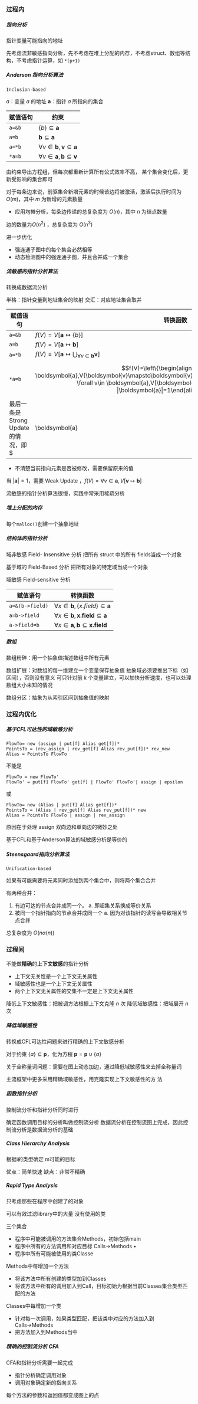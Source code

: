 
### 过程内
##### 指向分析
指针变量可能指向的地址

先考虑流非敏感指向分析，先不考虑在堆上分配的内存，不考虑struct、数组等结构，不考虑指针运算，如 `*(p+1)`

##### Anderson 指向分析算法
	Inclusion-based
	
$a$：变量 $a$ 的地址
$\boldsymbol{a}$：指针 $a$ 所指向的集合

| 赋值语句   | 约束                                                                  |
| ------ | ------------------------------------------------------------------- |
| `a=&b` | $\{b\}\subseteq\boldsymbol{a}$                                      |
| `a=b`  | $\boldsymbol{b}\subseteq\boldsymbol{a}$                             |
| `a=*b` | $\forall v\in\boldsymbol{b},\boldsymbol{v}\subseteq\boldsymbol{a}$  |
| `*a=b` | $\forall v\in \boldsymbol{a},\boldsymbol{b}\subseteq\boldsymbol{v}$ |

由约束导出方程组，但每次都重新计算所有公式效率不高， 某个集合变化后，更新受影响的集合即可

对于每条边来说，前驱集合新增元素的时候该边将被激活，激活后执行时间为 $O(m)$，其中 $m$ 为新增的元素数量 
- 应用均摊分析，每条边传递的总复杂度为 $O(n)$，其中 $n$ 为结点数量 

边的数量为$O(n^2)$ ，总复杂度为 $O(n^3)$

进一步优化 
- 强连通子图中的每个集合必然相等 
- 动态检测图中的强连通子图，并且合并成一个集合

##### 流敏感的指针分析算法
转换成数据流分析

半格：指针变量到地址集合的映射
交汇：对应地址集合取并

| 赋值语句   | 转换函数                                                                                                                                                                                                                                                       |
| ------ | ---------------------------------------------------------------------------------------------------------------------------------------------------------------------------------------------------------------------------------------------------------- |
| `a=&b` | $f(V)=V[\boldsymbol{a}\mapsto\{b\}]$                                                                                                                                                                                                                       |
| `a=b`  | $f(V)=V[\boldsymbol{a}\mapsto\boldsymbol{b}]$                                                                                                                                                                                                              |
| `a=*b` | $f(V)=V[\boldsymbol{a}\mapsto\bigcup_{\forall v\in\boldsymbol{b}}\boldsymbol{v}]$                                                                                                                                                                          |
| `*a=b` | $$f(V)=\left\{\begin{aligned}\forall v\in \boldsymbol{a},V[\boldsymbol{v}\mapsto\boldsymbol{v}\cup\boldsymbol{b}]&&\|\boldsymbol{a}\|>1\\ \forall v\in \boldsymbol{a},V[\boldsymbol{v}\mapsto\boldsymbol{b}]&& \|\boldsymbol{a}\|=1\end{aligned} \right.$$ |
最后一条是 Strong Update 的情况，即 $|\boldsymbol{a}|>1$
- 不清楚当前指向元素是否被修改，需要保留原来的值

当 $|\boldsymbol{a}|=1$，需要 Weak Update ，$f(V)=\forall v\in \boldsymbol{a},V[\boldsymbol{v}\mapsto\boldsymbol{b}]$

流敏感的指针分析算法很慢，实践中常采用稀疏分析

##### 堆上分配的内存
每个`malloc()`创建一个抽象地址

##### 结构体的指针分析
域非敏感 Field- Insensitive 分析
	把所有 struct 中的所有 fields当成一个对象

基于域的 Field-Based 分析
	把所有对象的特定域当成一个对象

域敏感 Field-sensitive 分析

| 赋值语句            | 转换函数                                                                      |
| --------------- | ------------------------------------------------------------------------- |
| `a=&(b->field)` | $\forall x\in \boldsymbol{b},\{x.field\}\subseteq\boldsymbol{a}$          |
| `a=b->field`    | $\forall x\in \boldsymbol{b},\boldsymbol{x.field}\subseteq\boldsymbol{a}$ |
| `a->field=b`    | $\forall x\in \boldsymbol{a},\boldsymbol{b}\subseteq\boldsymbol{x.field}$ |


##### 数组
数组粉碎：用一个抽象值描述数组中所有元素

数组扩展：对数组的每一维建立一个变量保存抽象值
	抽象域必须要推出下标（如区间），否则没有意义
	可只针对前 $k$ 个变量建立，可以加快分析速度，也可以处理数组大小未知的情况
	
数组分区：抽象为从索引区间到抽象值的映射

### 过程内优化
##### 基于CFL可达性的域敏感分析
```
FlowTo= new (assign | put[f] Alias get[f])* 
PointsTo = (rev_assign | rev_get[f] Alias rev_put[f])* rev_new 
Alias = PointsTo FlowTo
```

不能是
```
FlowTo = new FlowTo'
FlowTo' = put[f] FlowTo' get[f] | FlowTo' FlowTo'| assign | epsilon 
```
或
```
FlowTo= new (Alias | put[f] Alias get[f])* 
PointsTo = (Alias | rev_get[f] Alias rev_put[f])* new 
Alias = PointsTo FlowTo | assign | rev_assign
```

原因在于处理 assign 双向边和单向边的微妙之处

基于CFL和基于Anderson算法的域敏感分析是等价的

##### Steensgaard指向分析算法
	Unification-based
如果有可能需要将元素同时添加到两个集合中，则将两个集合合并

有两种合并： 
1. 有边可达的节点合并成同一个。 
	a. 即超集关系换成等价关系 
2. 被同一个指针指向的节点合并成同一个 
	a. 因为对该指针的读写会导致相关节点合并

总复杂度为 $O(n\alpha(n))$

### 过程间
不能做**精确**的**上下文敏感**的指针分析
- 上下文无关性是一个上下文无关属性 
- 域敏感性也是一个上下文无关属性 
- 两个上下文无关属性的交集不一定是上下文无关属性

降低上下文敏感性：把被调方法根据上下文克隆  $n$ 次
降低域敏感性：把域展开 $n$ 次

##### 降低域敏感性
转换成CFL可达性问题来进行精确的上下文敏感分析

对于约束 $\{a\}\subseteq\boldsymbol{p}$，化为方程 $\boldsymbol{p}=\boldsymbol{p}\cup\{a\}$

关于全称量词问题：需要在图上动态加边，通过降低域敏感性来去掉全称量词

主流框架中更多采用精确域敏感性，用克隆实现上下文敏感性的方 法

##### 函数指针分析
控制流分析和指针分析同时进行

确定函数调用目标的分析叫做控制流分析
	数据流分析在控制流图上完成，因此控制流分析是数据流分析的基础

##### Class Hierarchy Analysis 
根据i的类型确定 m可能的目标

优点：简单快速
缺点：非常不精确

##### Rapid Type Analysis
只考虑那些在程序中创建了的对象

可以有效过滤library中的大量 没有使用的类

三个集合 
- 程序中可能被调用的方法集合Methods，初始包括main 
- 程序中所有的方法调用和对应目标 Calls→Methods • 
- 程序中所有可能被使用的类Classe

Methods中每增加一个方法 
- 将该方法中所有创建的类型加到Classes 
- 将该方法中所有的调用加入到Call，目标初始为根据当前Classes集合类型匹配的方法 

Classes中每增加一个类 
- 针对每一次调用，如果类型匹配，把该类中对应的方法加入到Calls→Methods 
- 把方法加入到Methods当中

##### 精确的控制流分析 CFA 

CFA和指针分析需要一起完成 
- 指针分析确定调用对象 
- 调用对象确定新的指向关系

每个方法的参数和返回值都变成图上的点